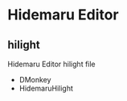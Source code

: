 # Hidemaru Editor

## hilight
   Hidemaru Editor hilight file
   
   * DMonkey
   * HidemaruHilight
